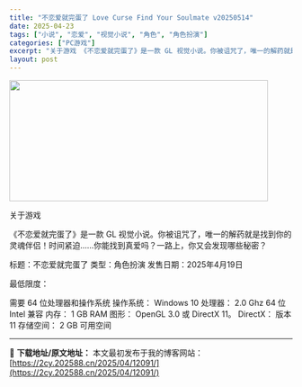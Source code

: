 ```yaml
---
title: "不恋爱就完蛋了 Love Curse Find Your Soulmate v20250514"
date: 2025-04-23
tags: ["小说", "恋爱", "视觉小说", "角色", "角色扮演"]
categories: ["PC游戏"]
excerpt: "关于游戏 《不恋爱就完蛋了》是一款 GL 视觉小说。你被诅咒了，唯一的解药就是找到你的灵魂伴侣！时间紧迫……你能找到真爱吗？一路上，你又会发现哪些秘密？ 标题：不恋爱就完蛋了 类型：角色扮演 发售日期：2025年4月19日 最低限度： 需要 64 位处理器和操作系统 操作系统： Windows 10&hellip;"
layout: post
---
```


<img class="aligncenter size-full wp-image-12081" src="https://2cy.202588.cn/wp-content/uploads/2025/04/202504231446063.webp" alt="" width="460" height="215" />

关于游戏

《不恋爱就完蛋了》是一款 GL 视觉小说。你被诅咒了，唯一的解药就是找到你的灵魂伴侣！时间紧迫……你能找到真爱吗？一路上，你又会发现哪些秘密？

标题：不恋爱就完蛋了
类型：角色扮演
发售日期：2025年4月19日

最低限度：

需要 64 位处理器和操作系统
操作系统： Windows 10
处理器： 2.0 Ghz 64 位 Intel 兼容
内存： 1 GB RAM
图形： OpenGL 3.0 或 DirectX 11。
DirectX： 版本 11
存储空间： 2 GB 可用空间

---
📖 **下载地址/原文地址：** 本文最初发布于我的博客网站：[https://2cy.202588.cn/2025/04/12091/](https://2cy.202588.cn/2025/04/12091/)
